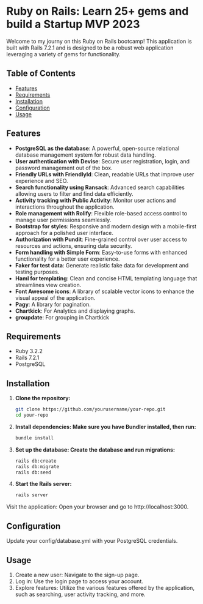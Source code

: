 
# Ruby on Rails: Learn 25+ gems and build a Startup MVP 2023

Welcome to my journy on this Ruby on Rails bootcamp! 
This application is built with Rails 7.2.1 and is designed to be a robust web application leveraging a variety of gems for functionality.

## Table of Contents
- [Features](#features)
- [Requirements](#requirements)
- [Installation](#installation)
- [Configuration](#configuration)
- [Usage](#usage)

## Features
- **PostgreSQL as the database**: A powerful, open-source relational database management system for robust data handling.
- **User authentication with Devise**: Secure user registration, login, and password management out of the box.
- **Friendly URLs with FriendlyId**: Clean, readable URLs that improve user experience and SEO.
- **Search functionality using Ransack**: Advanced search capabilities allowing users to filter and find data efficiently.
- **Activity tracking with Public Activity**: Monitor user actions and interactions throughout the application.
- **Role management with Rolify**: Flexible role-based access control to manage user permissions seamlessly.
- **Bootstrap for styles**: Responsive and modern design with a mobile-first approach for a polished user interface.
- **Authorization with Pundit**: Fine-grained control over user access to resources and actions, ensuring data security.
- **Form handling with Simple Form**: Easy-to-use forms with enhanced functionality for a better user experience.
- **Faker for test data**: Generate realistic fake data for development and testing purposes.
- **Haml for templating**: Clean and concise HTML templating language that streamlines view creation.
- **Font Awesome icons**: A library of scalable vector icons to enhance the visual appeal of the application.
- **Pagy**: A library for pagination.
- **Chartkick**: For Analytics and displaying graphs.
- **groupdate**: For grouping in Chartkick

## Requirements
- Ruby 3.2.2
- Rails 7.2.1
- PostgreSQL

## Installation

1. **Clone the repository:**
   ```bash
   git clone https://github.com/yourusername/your-repo.git
   cd your-repo
   ```

2. **Install dependencies: Make sure you have Bundler installed, then run:**

	```bash
	bundle install
	```

3. **Set up the database: Create the database and run migrations:**

	```bash
	rails db:create
	rails db:migrate
	rails db:seed
	```

4. **Start the Rails server:**

	```bash
    rails server
	```
Visit the application: Open your browser and go to http://localhost:3000.

## Configuration

Update your config/database.yml with your PostgreSQL credentials.

## Usage
 

 1. Create a new user: Navigate to the sign-up page.
 2. Log in: Use the login page to access your account.
 3.  Explore features: Utilize the various features offered by the application, such as searching, user activity tracking, and more.
